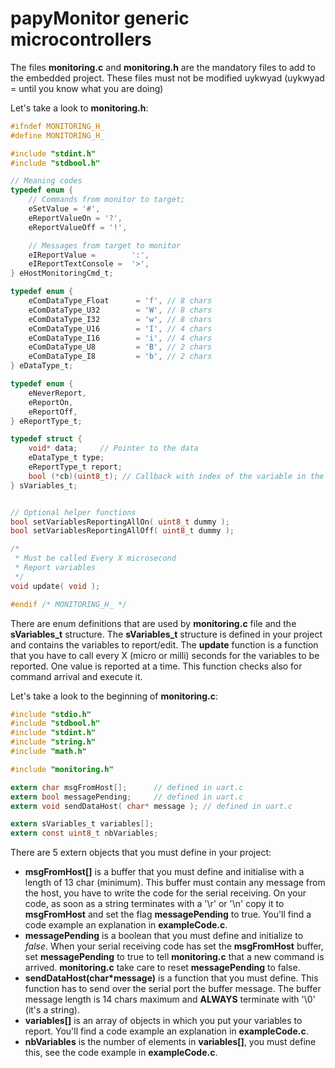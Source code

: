 # papyMonitor generic microcontrollers

The files **monitoring.c** and **monitoring.h** are the mandatory files to add to the embedded project. These files must not be modified uykwyad (uykwyad = until you know what you are doing)


Let's take a look to **monitoring.h**:

```c
#ifndef MONITORING_H_
#define MONITORING_H_

#include "stdint.h"
#include "stdbool.h"

// Meaning codes
typedef enum {
    // Commands from monitor to target;
    eSetValue = '#',
    eReportValueOn = '?',
    eReportValueOff = '!',

    // Messages from target to monitor
    eIReportValue =        ':',
    eIReportTextConsole =  '>',
} eHostMonitoringCmd_t;

typedef enum {
	eComDataType_Float		= 'f', // 8 chars
	eComDataType_U32 		= 'W', // 8 chars
	eComDataType_I32 		= 'w', // 8 chars
	eComDataType_U16 		= 'I', // 4 chars
	eComDataType_I16 		= 'i', // 4 chars
	eComDataType_U8 		= 'B', // 2 chars
	eComDataType_I8 		= 'b', // 2 chars
} eDataType_t;

typedef enum {
	eNeverReport,
	eReportOn,
	eReportOff,
} eReportType_t;

typedef struct {
	void* data;		// Pointer to the data
	eDataType_t type;
	eReportType_t report;
	bool (*cb)(uint8_t); // Callback with index of the variable in the table as argument
} sVariables_t;


// Optional helper functions
bool setVariablesReportingAllOn( uint8_t dummy );
bool setVariablesReportingAllOff( uint8_t dummy );

/*
 * Must be called Every X microsecond
 * Report variables
 */
void update( void );

#endif /* MONITORING_H_ */
```

There are enum definitions that are used by **monitoring.c** file and the **sVariables_t** structure. The **sVariables_t** structure is defined in your project and contains the variables to report/edit.
The **update** function is a function that you have to call every X (micro or milli) seconds for the variables to be reported. One value is reported at a time. This function checks also for command arrival and execute it.


Let's take a look to the beginning of **monitoring.c**:
```c
#include "stdio.h"
#include "stdbool.h"
#include "stdint.h"
#include "string.h"
#include "math.h"

#include "monitoring.h"

extern char msgFromHost[];		// defined in uart.c
extern bool messagePending;		// defined in uart.c
extern void sendDataHost( char* message ); // defined in uart.c

extern sVariables_t variables[];
extern const uint8_t nbVariables;
```

There are 5 extern objects that you must define in your project:
- **msgFromHost[]** is a buffer that you must define and initialise with a length of 13 char (minimum). This buffer must contain any message from the host, you have to write the code for the serial receiving. On your code, as soon as a string terminates with a '\r' or '\n' copy it to **msgFromHost** and set the flag **messagePending** to true. You'll find a code example an explanation in **exampleCode.c**.
- **messagePending** is a boolean that you must define and initialize to *false*. When your serial receiving code has set the **msgFromHost** buffer, set **messagePending** to true to tell **monitoring.c** that a new command is arrived. **monitoring.c** take care to reset **messagePending** to false.
- **sendDataHost(char*message)** is a function that you must define. This function has to send over the serial port the buffer message. The buffer message length is 14 chars maximum and **ALWAYS** terminate with '\0' (it's a string).
- **variables[]** is an array of objects in which you put your variables to report. You'll find a code example an explanation in **exampleCode.c**.
- **nbVariables** is the number of elements in **variables[]**, you must define this, see the code example in **exampleCode.c**.